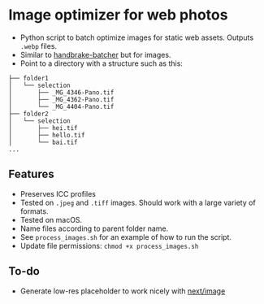 # Image optimizer for web photos

- Python script to batch optimize images for static web assets. Outputs `.webp` files.
- Similar to [handbrake-batcher](https://github.com/a7u7a/handbrake-batcher) but for images.
- Point to a directory with a structure such as this:

````tree
├── folder1
│   └── selection
│       ├── _MG_4346-Pano.tif
│       ├── _MG_4362-Pano.tif
│       └── _MG_4404-Pano.tif
├── folder2
│   └── selection
│       ├── hei.tif
│       ├── hello.tif
│       └── bai.tif
...
````

## Features

- Preserves ICC profiles
- Tested on `.jpeg` and `.tiff` images. Should work with a large variety of formats.
- Tested on macOS.
- Name files according to parent folder name.
- See `process_images.sh` for an example of how to run the script.
- Update file permissions: `chmod +x process_images.sh`

## To-do

- Generate low-res placeholder to work nicely with [next/image](https://nextjs.org/docs/api-reference/next/image#placeholder)
